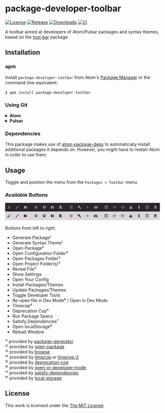 # package-developer-toolbar

[![License](https://img.shields.io/github/license/idleberg/atom-package-developer-toolbar?color=blue&style=for-the-badge)](https://github.com/idleberg/atom-package-developer-toolbar/blob/master/LICENSE)
[![Release](https://img.shields.io/github/v/release/idleberg/atom-package-developer-toolbar?style=for-the-badge)](https://github.com/idleberg/atom-package-developer-toolbar/releases)
[![Downloads](https://img.shields.io/pulsar/dt/package-developer-toolbar?style=for-the-badge&color=slateblue)](https://web.pulsar-edit.dev/packages/package-developer-toolbar)
[![CI](https://img.shields.io/github/actions/workflow/status/idleberg/atom-package-developer-toolbar/default.yml?style=for-the-badge)](https://github.com/idleberg/atom-package-developer-toolbar/actions)

A toolbar aimed at developers of Atom/Pulsar packages and syntax themes, based on the [tool-bar](https://github.com/suda/tool-bar) package.

## Installation

### apm

Install `package-developer-toolbar` from Atom's [Package Manager](http://flight-manual.atom.io/using-atom/sections/atom-packages/) or the command-line equivalent:

`$ apm install package-developer-toolbar`

### Using Git

<details>
<summary><strong>Atom</strong></summary>

Change to your Atom packages directory:

```bash
# Windows
$ cd %USERPROFILE%\.atom\packages

# Linux & macOS
$ cd ~/.atom/packages/
```

Clone repository as `package-developer-toolbar`:

```bash
$ git clone https://github.com/idleberg/atom-package-developer-toolbar package-developer-toolbar
```

Inside the cloned directory, install Node dependencies:

```bash
$ apm install
```

</details>

<details>
<summary><strong>Pulsar</strong></summary>

Change to your Pulsar packages directory:

```powershell
# Windows
$ cd %USERPROFILE%\.pulsar\packages

# Linux & macOS
$ cd ~/.pulsar/packages/
```

Clone repository as `package-developer-toolbar`:

```bash
$ git clone https://github.com/idleberg/atom-package-developer-toolbar package-developer-toolbar
```

Inside the cloned directory, install Node dependencies:

```bash
$ apm install
```

</details>

### Dependencies

This package makes use of [atom-package-deps](https://github.com/steelbrain/package-deps) to automatically install additional packages it depends on. However, you *might* have to restart Atom in order to use them.

## Usage

Toggle and position the menu from the `Packages > Toolbar` menu.

### Available Buttons

![Screenshot](https://raw.githubusercontent.com/idleberg/atom-package-developer-toolbar/master/screenshot.png)

Buttons from left to right:

* Generate Package¹
* Generate Syntax Theme¹
* Open Package²
* Open Configuration Folder³
* Open Packages Folder³
* Open Project Folder(s)³
* Reveal File³
* Show Settings
* Open Your Config
* Install Packages/Themes
* Update Packages/Themes
* Toggle Developer Tools
* Re-open file in Dev Mode⁶ / Open in Dev Mode
* Timecop⁴
* Deprecation Cop⁵
* Run Package Specs
* Satisfy Dependencies⁷
* Open localStorage⁸
* Reload Window

¹⁾ provided by [package-generator](https://atom.io/packages/package-generator)  
²⁾ provided by [open-package](https://atom.io/packages/open-package)  
³⁾ provided by [browse](https://atom.io/packages/browse)  
⁴⁾ provided by [timecop](https://atom.io/packages/timecop) or [timecop-2](https://atom.io/packages/timecop-2)  
⁵⁾ provided by [deprecation-cop](https://atom.io/packages/deprecation-cop)  
⁶⁾ provided by [open-in-developer-mode](https://atom.io/packages/open-in-developer-mode)  
⁷⁾ provided by [satisfy-dependencies](https://atom.io/packages/satisfy-dependencies)  
⁸⁾ provided by [local-storage](https://atom.io/packages/local-storage)  

## License

This work is licensed under the [The MIT License](LICENSE).
